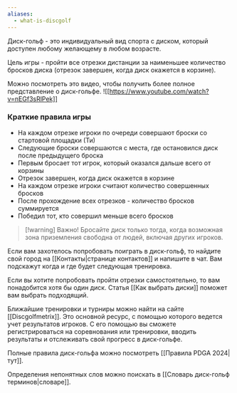 ```yaml
---
aliases:
  - what-is-discgolf
---
```

Диск-гольф - это индивидуальный вид спорта с диском, который доступен любому желающему в любом возрасте.

Цель игры - пройти все отрезки дистанции за наименьшее количество бросков диска (отрезок завершен, когда диск окажется в корзине).

Можно посмотреть это видео, чтобы получить более полное представление о диск-гольфе.
![[https://www.youtube.com/watch?v=nEGf3sRlPek]]

### Краткие правила игры
- На каждом отрезке игроки по очереди совершают броски со стартовой площадки (Ти)
- Следующие броски совершаются с места, где остановился диск после предыдущего броска
- Первым бросает тот игрок, который оказался дальше всего от корзины
- Отрезок завершен, когда диск окажется в корзине
- На каждом отрезке игроки считают количество совершенных бросков
- После прохождение всех отрезков - количество бросков суммируется
- Победил тот, кто совершил меньше всего бросков


> [!warning] Важно!
> Бросайте диск только тогда, когда возможная зона приземления свободна от людей, включая других игроков.

Если вам захотелось попробовать поиграть в диск-гольф, то найдите свой город на [[Контакты|странице контактов]] и напишите в чат. Вам подскажут когда и где будет следующая тренировка.

Если вы хотите попробовать пройти отрезки самостоятельно, то вам понадобится хотя бы один диск. Статья [[Как выбрать диски]] поможет вам выбрать подходящий.

Ближайшие тренировки и турниры можно найти на сайте [[Discgolfmetrix]]. Это основной ресурс, с помощью которого ведется учет результатов игроков. С его помощью вы сможете регистрироваться на соревнования или тренировки, вводить результаты и отслеживать свой прогресс в диск-гольфе.

Полные правила диск-гольфа можно посмотреть [[Правила PDGA 2024|тут]].

Определения непонятных слов можно поискать в [[Словарь диск-гольф терминов|словаре]].

